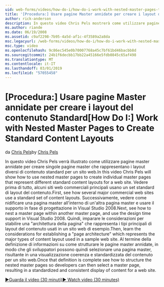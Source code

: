 ```yaml
---
uid: web-forms/videos/how-do-i/how-do-i-work-with-nested-master-pages-to-create-standard-content-layouts
title: '[Procedura:] Usare pagine Master annidate per creare i layout del contenuto Standard | Microsoft Docs'
author: rick-anderson
description: In questo video Chris Pels mostrerà come utilizzare pagine master annidate per creare singole pagine master che rappresentano i layout diversi di contenuto standard per un w...
ms.author: riande
ms.date: 06/19/2008
ms.assetid: c9af2298-7b95-4a5d-af1c-4f3589a2a8da
msc.legacyurl: /web-forms/videos/how-do-i/how-do-i-work-with-nested-master-pages-to-create-standard-content-layouts
msc.type: video
ms.openlocfilehash: 9c86ec545e0b70007768a45c7bf61bd46bacbb8d
ms.sourcegitcommit: 24b1f6decbb17bb22a45166e5fdb0845c65af498
ms.translationtype: MT
ms.contentlocale: it-IT
ms.lasthandoff: 03/01/2019
ms.locfileid: "57055458"
---
```

<a name="how-do-i-work-with-nested-master-pages-to-create-standard-content-layouts"></a><span data-ttu-id="5fdcb-103">[Procedura:] Usare pagine Master annidate per creare i layout del contenuto Standard</span><span class="sxs-lookup"><span data-stu-id="5fdcb-103">[How Do I:] Work with Nested Master Pages to Create Standard Content Layouts</span></span>
====================
<span data-ttu-id="5fdcb-104">da [Chris Pels](https://twitter.com/chrispels)</span><span class="sxs-lookup"><span data-stu-id="5fdcb-104">by [Chris Pels](https://twitter.com/chrispels)</span></span>

<span data-ttu-id="5fdcb-105">In questo video Chris Pels verrà illustrato come utilizzare pagine master annidate per creare singole pagine master che rappresentano i layout diversi di contenuto standard per un sito web.</span><span class="sxs-lookup"><span data-stu-id="5fdcb-105">In this video Chris Pels will show how to use nested master pages to create individual master pages that represent different standard content layouts for a web site.</span></span> <span data-ttu-id="5fdcb-106">Vedere prima di tutto, alcuni siti web commerciali principali usano un set standard di layout del contenuto.</span><span class="sxs-lookup"><span data-stu-id="5fdcb-106">First, see how several major commercial web sites use a standard set of content layouts.</span></span> <span data-ttu-id="5fdcb-107">Successivamente, vedere come nidificare una pagina master all'interno di un'altra pagina master e usare il supporto in fase di progettazione in Visual Studio 2008.</span><span class="sxs-lookup"><span data-stu-id="5fdcb-107">Next, see how to nest a master page within another master page, and use the design time support in Visual Studio 2008.</span></span> <span data-ttu-id="5fdcb-108">Quindi, imparare le considerazioni per stabilire una "architettura della pagina" che rappresenta i tipi principali di layout del contenuto usati in un sito web di esempio.</span><span class="sxs-lookup"><span data-stu-id="5fdcb-108">Then, learn the considerations for establishing a "page architecture" which represents the major types of content layout used in a sample web site.</span></span> <span data-ttu-id="5fdcb-109">Al termine della definizione di informazioni su come strutturare le pagine master annidate, in modo che gli sviluppatori possono quindi selezionare una pagina master, risultante in una visualizzazione coerenza e standardizzata del contenuto per un sito web.</span><span class="sxs-lookup"><span data-stu-id="5fdcb-109">Once that definition is complete see how to structure the nested master pages so developers can then select a master page, resulting in a standardized and consistent display of content for a web site.</span></span>

[<span data-ttu-id="5fdcb-110">&#9654;Guarda il video (30 minuti)</span><span class="sxs-lookup"><span data-stu-id="5fdcb-110">&#9654; Watch video (30 minutes)</span></span>](https://channel9.msdn.com/Blogs/ASP-NET-Site-Videos/how-do-i-work-with-nested-master-pages-to-create-standard-content-layouts)
